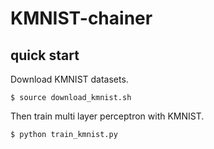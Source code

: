 # KMNIST-chainer

## quick start
Download KMNIST datasets.
```
$ source download_kmnist.sh
```

Then train multi layer perceptron with KMNIST.

```
$ python train_kmnist.py
```

